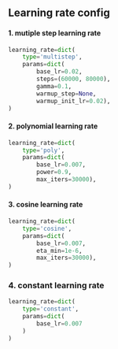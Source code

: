 ## Learning rate config

#### 1. mutiple step learning rate

```python
learning_rate=dict(
    type='multistep',
    params=dict(
        base_lr=0.02,
        steps=(60000, 80000),
        gamma=0.1,
        warmup_step=None,
        warmup_init_lr=0.02),
)
```
#### 2. polynomial learning rate

```python
learning_rate=dict(
    type='poly',
    params=dict(
        base_lr=0.007,
        power=0.9,
        max_iters=30000),
)
```

#### 3. cosine learning rate

```python
learning_rate=dict(
    type='cosine',
    params=dict(
        base_lr=0.007,
        eta_min=1e-6,
        max_iters=30000),
)
```

### 4. constant learning rate

```python
learning_rate=dict(
    type='constant',
    params=dict(
        base_lr=0.007
    )
)
```